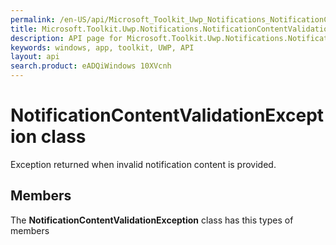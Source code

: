 ```yaml
---
permalink: /en-US/api/Microsoft_Toolkit_Uwp_Notifications_NotificationContentValidationException.htm
title: Microsoft.Toolkit.Uwp.Notifications.NotificationContentValidationException API 
description: API page for Microsoft.Toolkit.Uwp.Notifications.NotificationContentValidationException
keywords: windows, app, toolkit, UWP, API
layout: api
search.product: eADQiWindows 10XVcnh
---
```



# NotificationContentValidationException class

Exception returned when invalid notification content is provided.

## Members

The **NotificationContentValidationException** class has this types of members
